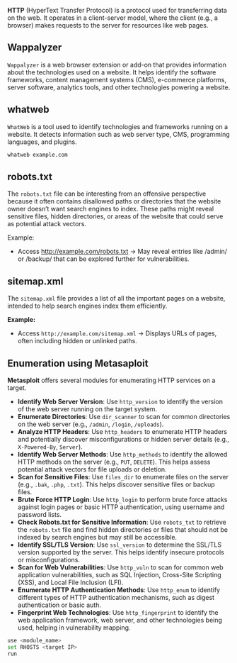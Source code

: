 **HTTP** (HyperText Transfer Protocol) is a protocol used for transferring data on the web. It operates in a client-server model, where the client (e.g., a browser) makes requests to the server for resources like web pages. 

## Wappalyzer
`Wappalyzer` is a web browser extension or add-on that provides information about the technologies used on a website. It helps identify the software frameworks, content management systems (CMS), e-commerce platforms, server software, analytics tools, and other technologies powering a website.

## whatweb
`WhatWeb` is a tool used to identify technologies and frameworks running on a website. It detects information such as web server type, CMS, programming languages, and plugins.

```bash
whatweb example.com
```

## robots.txt
The `robots.txt` file can be interesting from an offensive perspective because it often contains disallowed paths or directories that the website owner doesn’t want search engines to index. These paths might reveal sensitive files, hidden directories, or areas of the website that could serve as potential attack vectors.

Example:

- Access http://example.com/robots.txt → May reveal entries like /admin/ or /backup/ that can be explored further for vulnerabilities.

## sitemap.xml
The `sitemap.xml` file provides a list of all the important pages on a website, intended to help search engines index them efficiently.

**Example:**

- Access `http://example.com/sitemap.xml` → Displays URLs of pages, often including hidden or unlinked paths.

## Enumeration using Metasaploit
**Metasploit** offers several modules for enumerating HTTP services on a target.

- **Identify Web Server Version**: Use `http_version` to identify the version of the web server running on the target system. 
- **Enumerate Directories**: Use `dir_scanner` to scan for common directories on the web server (e.g., `/admin`, `/login`, `/uploads`). 
- **Analyze HTTP Headers**: Use `http_headers` to enumerate HTTP headers and potentially discover misconfigurations or hidden server details (e.g., `X-Powered-By`, `Server`).
- **Identify Web Server Methods**: Use `http_methods` to identify the allowed HTTP methods on the server (e.g., `PUT`, `DELETE`). This helps assess potential attack vectors for file uploads or deletion.
- **Scan for Sensitive Files**: Use `files_dir` to enumerate files on the server (e.g., `.bak`, `.php`, `.txt`). This helps discover sensitive files or backup files.
- **Brute Force HTTP Login**: Use `http_login` to perform brute force attacks against login pages or basic HTTP authentication, using username and password lists.
- **Check Robots.txt for Sensitive Information**: Use `robots_txt` to retrieve the `robots.txt` file and find hidden directories or files that should not be indexed by search engines but may still be accessible.
- **Identify SSL/TLS Version**: Use `ssl_version` to determine the SSL/TLS version supported by the server. This helps identify insecure protocols or misconfigurations.
- **Scan for Web Vulnerabilities**: Use `http_vuln` to scan for common web application vulnerabilities, such as SQL Injection, Cross-Site Scripting (XSS), and Local File Inclusion (LFI).
- **Enumerate HTTP Authentication Methods**: Use `http_enum` to identify different types of HTTP authentication mechanisms, such as digest authentication or basic auth.
- **Fingerprint Web Technologies**: Use `http_fingerprint` to identify the web application framework, web server, and other technologies being used, helping in vulnerability mapping.


```bash
use <module_name>
set RHOSTS <target IP>
run
```